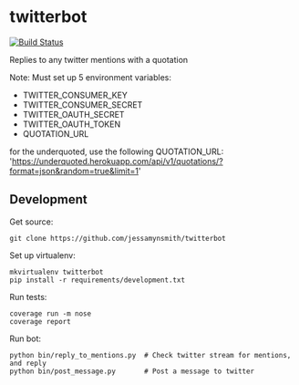twitterbot
==========

[![Build Status](https://travis-ci.org/jessamynsmith/twitterbot.svg?branch=master)](https://travis-ci.org/jessamynsmith/twitterbot)

Replies to any twitter mentions with a quotation

Note: Must set up 5 environment variables:
- TWITTER_CONSUMER_KEY
- TWITTER_CONSUMER_SECRET
- TWITTER_OAUTH_SECRET
- TWITTER_OAUTH_TOKEN
- QUOTATION_URL

for the underquoted, use the following QUOTATION_URL:
'https://underquoted.herokuapp.com/api/v1/quotations/?format=json&random=true&limit=1'

Development
-----------

Get source:

    git clone https://github.com/jessamynsmith/twitterbot

Set up virtualenv:

    mkvirtualenv twitterbot
    pip install -r requirements/development.txt

Run tests:

    coverage run -m nose
    coverage report

Run bot:

    python bin/reply_to_mentions.py  # Check twitter stream for mentions, and reply
    python bin/post_message.py       # Post a message to twitter